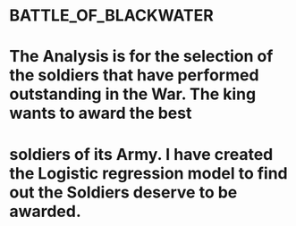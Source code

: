 # BATTLE_OF_BLACKWATER

# The Analysis is for the selection of the soldiers that have performed outstanding in the War. The king wants to award the best 
# soldiers of its Army. I have created the Logistic regression model to find out the Soldiers deserve to be awarded.
